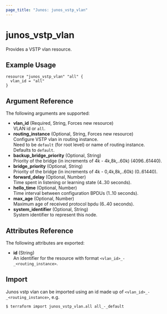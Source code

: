 ```yaml
---
page_title: "Junos: junos_vstp_vlan"
---
```


# junos_vstp_vlan

Provides a VSTP vlan resource.

## Example Usage

```hcl
resource "junos_vstp_vlan" "all" {
  vlan_id = "all"
}
```

## Argument Reference

The following arguments are supported:

- **vlan_id** (Required, String, Forces new resource)  
  VLAN id or `all`.
- **routing_instance** (Optional, String, Forces new resource)  
  Configure VSTP vlan in routing instance.  
  Need to be `default` (for root level) or name of routing instance.  
  Defaults to `default`.
- **backup_bridge_priority** (Optional, String)  
  Priority of the bridge (in increments of 4k - 4k,8k,..60k) (4096..61440).
- **bridge_priority** (Optional, String)  
  Priority of the bridge (in increments of 4k - 0,4k,8k,..60k) (0..61440).
- **forward_delay** (Optional, Number)  
  Time spent in listening or learning state (4..30 seconds).
- **hello_time** (Optional, Number)  
  Time interval between configuration BPDUs (1..10 seconds).
- **max_age** (Optional, Number)  
  Maximum age of received protocol bpdu (6..40 seconds).
- **system_identifier** (Optional, String)  
  System identifier to represent this node.

## Attributes Reference

The following attributes are exported:

- **id** (String)  
  An identifier for the resource with format `<vlan_id>_-_<routing_instance>`.

## Import

Junos vstp vlan can be imported using an id made up of `<vlan_id>_-_<routing_instance>`, e.g.

```shell
$ terraform import junos_vstp_vlan.all all_-_default
```

